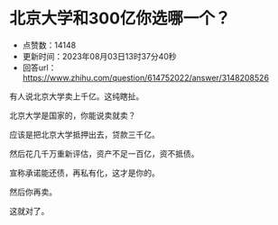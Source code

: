 # 北京大学和300亿你选哪一个？
- 点赞数：14148
- 更新时间：2023年08月03日13时37分40秒
- 回答url：https://www.zhihu.com/question/614752022/answer/3148208526
<body>
 <p data-pid="xVk1L9ms">有人说北京大学卖上千亿。这纯瞎扯。</p>
 <p data-pid="xCeFUnSx">北京大学是国家的，你能说卖就卖？</p>
 <p data-pid="PRvzpH-i">应该是把北京大学抵押出去，贷款三千亿。</p>
 <p data-pid="q3P5QZ3W">然后花几千万重新评估，资产不足一百亿，资不抵债。</p>
 <p data-pid="fBBXJsxq">宣称承诺能还债，再私有化，这才是你的。</p>
 <p data-pid="xZXdp_HY">然后你再卖。</p>
 <p data-pid="EYKlu8UV">这就对了。</p>
</body>